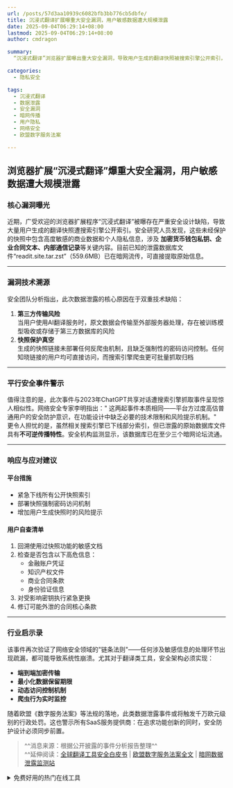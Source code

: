 ```yaml
---
url: /posts/57d3aa10939c6082bfb3bb776cb5dbfe/
title: 沉浸式翻译扩展曝重大安全漏洞，用户敏感数据遭大规模泄露
date: 2025-09-04T06:29:14+08:00
lastmod: 2025-09-04T06:29:14+08:00
author: cmdragon

summary:
  “沉浸式翻译”浏览器扩展曝出重大安全漏洞，导致用户生成的翻译快照被搜索引擎公开索引，泄露敏感数据，包括加密货币私钥、企业合同和内部通信记录。漏洞源于第三方传输风险和快照保护缺失，快照链接无密码控制，易被爬虫抓取。事件与ChatGPT共享对话泄露类似，已泄露数据在暗网传播。平台紧急下线索引，部署密码访问机制，用户需自查敏感信息并更换密钥。事件凸显网络安全重要性，需加强端到端加密和动态访问控制。

categories:
  - 隐私安全

tags:
  - 沉浸式翻译
  - 数据泄露
  - 安全漏洞
  - 暗网传播
  - 用户隐私
  - 网络安全
  - 欧盟数字服务法案

---
```


## 浏览器扩展“沉浸式翻译”爆重大安全漏洞，用户敏感数据遭大规模泄露

### 核心漏洞曝光

近期，广受欢迎的浏览器扩展程序“沉浸式翻译”被曝存在严重安全设计缺陷，导致大量用户生成的翻译快照遭搜索引擎公开索引。安全研究人员发现，这些未经保护的快照中包含高度敏感的商业数据和个人隐私信息，涉及
**加密货币钱包私钥、企业合同文本、内部通信记录**等关键内容。目前已知的泄露数据库文件“readit.site.tar.zst”（559.6MB）已在暗网流传，可直接提取原始信息。

---

### 漏洞技术溯源

安全团队分析指出，此次数据泄露的核心原因在于双重技术缺陷：

1. **第三方传输风险**  
   当用户使用AI翻译服务时，原文数据会传输至外部服务器处理，存在被训练模型吸收或存储于第三方数据库的风险
2. **快照保护真空**  
   生成的快照链接未部署任何反爬虫机制，且缺乏强制性的密码访问控制。任何知晓链接的用户均可直接访问，而搜索引擎爬虫更可批量抓取归档

---

### 平行安全事件警示

值得注意的是，此次事件与2023年ChatGPT共享对话遭搜索引擎抓取事件呈现惊人相似性。网络安全专家李明指出："
这两起事件本质相同——平台方过度高估普通用户的安全防护意识，在功能设计中缺乏必要的技术限制和风险提示机制。"  
更令人担忧的是，虽然相关搜索引擎已下线部分索引，但已泄露的原始数据库文件具有**不可逆传播特性**。安全机构监测显示，该数据库已在至少三个暗网论坛流通。

---

### 响应与应对建议

#### 平台措施

- 紧急下线所有公开快照索引
- 部署快照强制密码访问机制
- 增加用户生成快照时的风险提示

#### 用户自查清单

1. 回溯使用过快照功能的敏感文档
2. 检查是否包含以下高危信息：
    - 金融账户凭证
    - 知识产权文件
    - 商业合同条款
    - 身份验证信息
3. 对受影响密钥执行紧急更换
4. 修订可能外泄的合同核心条款

---

### 行业启示录

该事件再次验证了网络安全领域的"链条法则"——任何涉及敏感信息的处理环节出现疏漏，都可能导致系统性崩溃。尤其对于翻译类工具，安全架构必须实现：

- **端到端加密传输**
- **最小化数据保留期限**
- **动态访问控制机制**
- **爬虫行为实时监控**

随着欧盟《数字服务法案》等法规的落地，此类数据泄露事件或将触发千万欧元级别的行政处罚。这也警示所有SaaS服务提供商：在追求功能创新的同时，安全防护设计必须同步前置。

> ^^消息来源：根据公开披露的事件分析报告整理^^  
> ^^延伸阅读：[全球翻译工具安全白皮书](https://www.security-research.net/translator-security) | [欧盟数字服务法案全文](https://digital-strategy.ec.europa.eu/en/policies/digital-services-act-package) | [暗网数据泄露监测站](https://darkwebmonitor.cyberagency.eu)


<details>
<summary>免费好用的热门在线工具</summary>

- [ASCII字符画生成器 - 应用商店 | By cmdragon](https://tools.cmdragon.cn/zh/apps/ascii-art-generator)
- [JSON Web Tokens 工具 - 应用商店 | By cmdragon](https://tools.cmdragon.cn/zh/apps/jwt-tool)
- [Bcrypt 密码工具 - 应用商店 | By cmdragon](https://tools.cmdragon.cn/zh/apps/bcrypt-tool)
- [GIF 合成器 - 应用商店 | By cmdragon](https://tools.cmdragon.cn/zh/apps/gif-composer)
- [GIF 分解器 - 应用商店 | By cmdragon](https://tools.cmdragon.cn/zh/apps/gif-decomposer)
- [文本隐写术 - 应用商店 | By cmdragon](https://tools.cmdragon.cn/zh/apps/text-steganography)
- [CMDragon 在线工具 - 高级AI工具箱与开发者套件 | 免费好用的在线工具](https://tools.cmdragon.cn/zh)
- [应用商店 - 发现1000+提升效率与开发的AI工具和实用程序 | 免费好用的在线工具](https://tools.cmdragon.cn/zh/apps?category=trending)
- [CMDragon 更新日志 - 最新更新、功能与改进 | 免费好用的在线工具](https://tools.cmdragon.cn/zh/changelog)
- [支持我们 - 成为赞助者 | 免费好用的在线工具](https://tools.cmdragon.cn/zh/sponsor)
- [AI文本生成图像 - 应用商店 | 免费好用的在线工具](https://tools.cmdragon.cn/zh/apps/text-to-image-ai)
- [临时邮箱 - 应用商店 | 免费好用的在线工具](https://tools.cmdragon.cn/zh/apps/temp-email)
- [二维码解析器 - 应用商店 | 免费好用的在线工具](https://tools.cmdragon.cn/zh/apps/qrcode-parser)
- [文本转思维导图 - 应用商店 | 免费好用的在线工具](https://tools.cmdragon.cn/zh/apps/text-to-mindmap)
- [正则表达式可视化工具 - 应用商店 | 免费好用的在线工具](https://tools.cmdragon.cn/zh/apps/regex-visualizer)
- [文件隐写工具 - 应用商店 | 免费好用的在线工具](https://tools.cmdragon.cn/zh/apps/steganography-tool)
- [IPTV 频道探索器 - 应用商店 | 免费好用的在线工具](https://tools.cmdragon.cn/zh/apps/iptv-explorer)
- [快传 - 应用商店 | 免费好用的在线工具](https://tools.cmdragon.cn/zh/apps/snapdrop)
- [随机抽奖工具 - 应用商店 | 免费好用的在线工具](https://tools.cmdragon.cn/zh/apps/lucky-draw)
- [动漫场景查找器 - 应用商店 | 免费好用的在线工具](https://tools.cmdragon.cn/zh/apps/anime-scene-finder)
- [时间工具箱 - 应用商店 | 免费好用的在线工具](https://tools.cmdragon.cn/zh/apps/time-toolkit)
- [网速测试 - 应用商店 | 免费好用的在线工具](https://tools.cmdragon.cn/zh/apps/speed-test)
- [AI 智能抠图工具 - 应用商店 | 免费好用的在线工具](https://tools.cmdragon.cn/zh/apps/background-remover)
- [背景替换工具 - 应用商店 | 免费好用的在线工具](https://tools.cmdragon.cn/zh/apps/background-replacer)
- [艺术二维码生成器 - 应用商店 | 免费好用的在线工具](https://tools.cmdragon.cn/zh/apps/artistic-qrcode)
- [Open Graph 元标签生成器 - 应用商店 | 免费好用的在线工具](https://tools.cmdragon.cn/zh/apps/open-graph-generator)
- [图像对比工具 - 应用商店 | 免费好用的在线工具](https://tools.cmdragon.cn/zh/apps/image-comparison)
- [图片压缩专业版 - 应用商店 | 免费好用的在线工具](https://tools.cmdragon.cn/zh/apps/image-compressor)
- [密码生成器 - 应用商店 | 免费好用的在线工具](https://tools.cmdragon.cn/zh/apps/password-generator)
- [SVG优化器 - 应用商店 | 免费好用的在线工具](https://tools.cmdragon.cn/zh/apps/svg-optimizer)
- [调色板生成器 - 应用商店 | 免费好用的在线工具](https://tools.cmdragon.cn/zh/apps/color-palette)
- [在线节拍器 - 应用商店 | 免费好用的在线工具](https://tools.cmdragon.cn/zh/apps/online-metronome)
- [IP归属地查询 - 应用商店 | 免费好用的在线工具](https://tools.cmdragon.cn/zh/apps/ip-geolocation)
- [CSS网格布局生成器 - 应用商店 | 免费好用的在线工具](https://tools.cmdragon.cn/zh/apps/css-grid-layout)
- [邮箱验证工具 - 应用商店 | 免费好用的在线工具](https://tools.cmdragon.cn/zh/apps/email-validator)
- [书法练习字帖 - 应用商店 | 免费好用的在线工具](https://tools.cmdragon.cn/zh/apps/calligraphy-practice)
- [金融计算器套件 - 应用商店 | 免费好用的在线工具](https://tools.cmdragon.cn/zh/apps/finance-calculator-suite)
- [中国亲戚关系计算器 - 应用商店 | 免费好用的在线工具](https://tools.cmdragon.cn/zh/apps/chinese-kinship-calculator)
- [Protocol Buffer 工具箱 - 应用商店 | 免费好用的在线工具](https://tools.cmdragon.cn/zh/apps/protobuf-toolkit)
- [IP归属地查询 - 应用商店 | 免费好用的在线工具](https://tools.cmdragon.cn/zh/apps/ip-geolocation)
- [图片无损放大 - 应用商店 | 免费好用的在线工具](https://tools.cmdragon.cn/zh/apps/image-upscaler)
- [文本比较工具 - 应用商店 | 免费好用的在线工具](https://tools.cmdragon.cn/zh/apps/text-compare)
- [IP批量查询工具 - 应用商店 | 免费好用的在线工具](https://tools.cmdragon.cn/zh/apps/ip-batch-lookup)
- [域名查询工具 - 应用商店 | 免费好用的在线工具](https://tools.cmdragon.cn/zh/apps/domain-finder)
- [DNS工具箱 - 应用商店 | 免费好用的在线工具](https://tools.cmdragon.cn/zh/apps/dns-toolkit)
- [网站图标生成器 - 应用商店 | 免费好用的在线工具](https://tools.cmdragon.cn/zh/apps/favicon-generator)
- [XML Sitemap](https://tools.cmdragon.cn/sitemap_index.xml)

</details>
